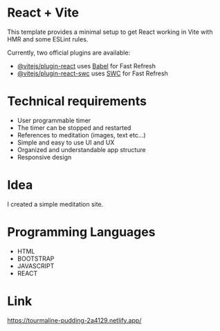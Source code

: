 # React + Vite

This template provides a minimal setup to get React working in Vite with HMR and some ESLint rules.

Currently, two official plugins are available:

- [@vitejs/plugin-react](https://github.com/vitejs/vite-plugin-react/blob/main/packages/plugin-react/README.md) uses [Babel](https://babeljs.io/) for Fast Refresh
- [@vitejs/plugin-react-swc](https://github.com/vitejs/vite-plugin-react-swc) uses [SWC](https://swc.rs/) for Fast Refresh

# Technical requirements

- User programmable timer
- The timer can be stopped and restarted
- References to meditation (images, text etc…)
- Simple and easy to use UI and UX
- Organized and understandable app structure
- Responsive design

# Idea 

I created a simple meditation site.

# Programming Languages

 - HTML
 - BOOTSTRAP
 - JAVASCRIPT
 - REACT

# Link
https://tourmaline-pudding-2a4129.netlify.app/



